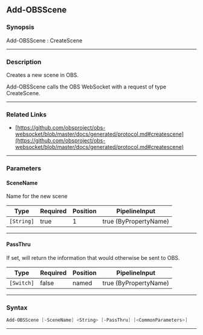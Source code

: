 Add-OBSScene
------------
### Synopsis
Add-OBSScene : CreateScene

---
### Description

Creates a new scene in OBS.


Add-OBSScene calls the OBS WebSocket with a request of type CreateScene.

---
### Related Links
* [https://github.com/obsproject/obs-websocket/blob/master/docs/generated/protocol.md#createscene](https://github.com/obsproject/obs-websocket/blob/master/docs/generated/protocol.md#createscene)



---
### Parameters
#### **SceneName**

Name for the new scene






|Type      |Required|Position|PipelineInput        |
|----------|--------|--------|---------------------|
|`[String]`|true    |1       |true (ByPropertyName)|



---
#### **PassThru**

If set, will return the information that would otherwise be sent to OBS.






|Type      |Required|Position|PipelineInput        |
|----------|--------|--------|---------------------|
|`[Switch]`|false   |named   |true (ByPropertyName)|



---
### Syntax
```PowerShell
Add-OBSScene [-SceneName] <String> [-PassThru] [<CommonParameters>]
```
---
